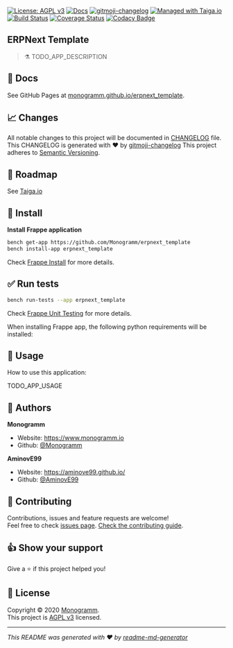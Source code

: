 [![License: AGPL v3][uri_license_image]][uri_license]
[![Docs](https://img.shields.io/badge/Docs-Github%20Pages-blue)](https://monogramm.github.io/erpnext_template/)
[![gitmoji-changelog](https://img.shields.io/badge/Changelog-gitmoji-blue.svg)](https://github.com/frinyvonnick/gitmoji-changelog)
[![Managed with Taiga.io](https://img.shields.io/badge/managed%20with-TAIGA.io-709f14.svg)](https://tree.taiga.io/project/monogrammbot-monogrammerpnext_template/ "Managed with Taiga.io")
[![Build Status](https://travis-ci.org/Monogramm/erpnext_template.svg)](https://travis-ci.org/Monogramm/erpnext_template)
[![Coverage Status](https://coveralls.io/repos/github/Monogramm/erpnext_template/badge.svg?branch=master)](https://coveralls.io/github/Monogramm/erpnext_template?branch=master)
[![Codacy Badge](https://api.codacy.com/project/badge/Grade/347f10fa884446c492b6ba8cd7f4d7fc)](https://app.codacy.com/gh/Monogramm/erpnext_template?utm_source=github.com&utm_medium=referral&utm_content=Monogramm/erpnext_template&utm_campaign=Badge_Grade_Dashboard)
<!--
[![Codacy Badge](https://api.codacy.com/project/badge/Coverage/273679c703bb4f02ba1aacb350f7b1c5)](https://www.codacy.com/gh/Monogramm/erpnext_template?utm_source=github.com&utm_medium=referral&utm_content=Monogramm/erpnext_template&utm_campaign=Badge_Coverage)
[![codecov](https://codecov.io/gh/Monogramm/erpnext_template/branch/master/graph/badge.svg)](https://codecov.io/gh/Monogramm/erpnext_template)
[![DeepSource](https://static.deepsource.io/deepsource-badge-light-mini.svg)](https://deepsource.io/gh/Monogramm/erpnext_template/?ref=repository-badge)
-->

<!--

Template variables to replace in ALL files:
* ERPNext Template: Name of the application
* erpnext_template: GitHub slug of the original application
* TODO_APP_DESCRIPTION: Uppercase value of the GitHub slug
* TODO_APP_USAGE: Application description

-->

## ERPNext Template

> :alembic: TODO_APP_DESCRIPTION

## :blue_book: Docs

See GitHub Pages at [monogramm.github.io/erpnext_template](https://monogramm.github.io/erpnext_template/).

## :chart_with_upwards_trend: Changes

All notable changes to this project will be documented in [CHANGELOG](./CHANGELOG.md) file.
This CHANGELOG is generated with :heart: by [gitmoji-changelog](https://github.com/frinyvonnick/gitmoji-changelog)
This project adheres to [Semantic Versioning](https://semver.org/spec/v2.0.0.html).

## :bookmark: Roadmap

See [Taiga.io](https://tree.taiga.io/project/monogrammbot-monogrammerpnext_template/ "Taiga.io monogrammbot-monogrammerpnext_template")

## :construction: Install

**Install Frappe application**

```sh
bench get-app https://github.com/Monogramm/erpnext_template
bench install-app erpnext_template
```

Check [Frappe Install](https://github.com/frappe/frappe/wiki/The-Hitchhiker%27s-Guide-to-Installing-Frappe-on-Linux) for more details.

## :white_check_mark: Run tests

```sh
bench run-tests --app erpnext_template
```

Check [Frappe Unit Testing](https://frappe.io/docs/user/en/guides/automated-testing/unit-testing) for more details.

When installing Frappe app, the following python requirements will be installed:

## :rocket: Usage

How to use this application:

TODO_APP_USAGE

<!--
[TODO] If project is deployed to DockerHub:
## :whale: Supported tags
[Dockerhub monogramm/erpnext_template](https://hub.docker.com/r/monogramm/erpnext_template/)
* `latest`
-->

## :bust_in_silhouette: Authors

**Monogramm**

-   Website: <https://www.monogramm.io>
-   Github: [@Monogramm](https://github.com/Monogramm)

**AminovE99**

-   Website: <https://aminove99.github.io/>
-   Github: [@AminovE99](https://github.com/AminovE99)

## :handshake: Contributing

Contributions, issues and feature requests are welcome!<br />Feel free to check [issues page](https://github.com/Monogramm/erpnext_template/issues).
[Check the contributing guide](./CONTRIBUTING.md).<br />

## :thumbsup: Show your support

Give a :star: if this project helped you!

## :page_facing_up: License

Copyright © 2020 [Monogramm](https://github.com/Monogramm).<br />
This project is [AGPL v3](uri_license) licensed.

* * *

_This README was generated with :heart: by [readme-md-generator](https://github.com/kefranabg/readme-md-generator)_

[uri_license]: https://opensource.org/licenses/AGPL-3.0

[uri_license_image]: https://img.shields.io/badge/license-AGPL%20v3-blue
